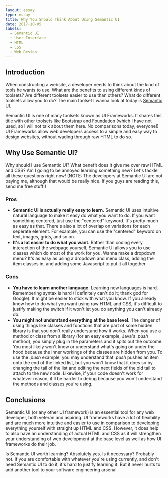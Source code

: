 ```yaml
---
layout: essay
type: essay
title: Why You Should Think About Using Semantic UI
date: 2017-10-05
labels:
  - Semantic UI
  - User Interface
  - HTML
  - CSS
  - Web Design
---
```


## Introduction

When constructing a website, a developer needs to think about the kind of tools he wants to use. What are the benefits to using different kinds of toolsets? Are different toolsets easier to use than others? What do different toolsets allow you to do? The main toolset I wanna look at today is [Semantic UI.](https://semantic-ui.com/)

Semantic UI is one of many toolsets known as UI Frameworks. It shares this title with other toolsets like [Bootstrap](http://getbootstrap.com/) and [Foundation](https://foundation.zurb.com/) (which I have not used, so I will not talk about them here. No comparisons today, everyone!) UI Frameworks allow web developers access to a simple and easy way to design websites, without wading through raw HTML to do so.

## Why Use Semantic UI?

Why should I use Semantic UI? What benefit does it give me over raw HTML and CSS? Am I going to be annoyed learning something new? Let's tackle all these questions right now! (NOTE: The developers at Semantic UI are not paying me, although that would be really nice. If you guys are reading this, send me free stuff!)

### Pros
- **Semantic UI is actually really easy to learn.** Semantic UI uses intuitive natural language to make it easy do what you want to do. If you want something centered, just use the "centered" keyword. It's pretty much as easy as that. There's also a lot of overlap on variations for each seperate element. For example, you can use the "centered" keyword on text, images, grids, and so on.
- **It's a lot easier to do what you want.** Rather than coding every interaction of the webpage yourself, Semantic UI allows you to use classes which do most of the work for you. Wanna make a dropdown menu? It's as easy as using a dropdown and menu class, adding the item classes in, and adding some Javascript to put it all together.

### Cons
- **You have to learn another language.** Learning new languages is hard. Remembering syntax is hard (I definitely can't do it; thank god for Google). It might be easier to stick with what you know. If you already know how to do what you want using raw HTML and CSS, it's difficult to justify making the switch if it won't let you do anything you can't already do.
- **You might not understand everything at the base level.** The danger of using things like classes and functions that are part of some hidden library is that you don't really understand how it works. When you use a method or class from a library (for an easy example, Java's *.push* method), you simply plug in the parameters and it spits out the outcome. You most likely won't know or understand what's going on under the hood because the inner workings of the classes are hidden from you. To use the *.push* example, you may understand that *.push* pushes an item onto the end of the linked list, but you won't know that it does so by changing the tail of the list and editing the next fields of the old tail to attach to the new node. Likewise, if your code doesn't work for whatever reason, it'll be harder to debug because you won't understand the methods and classes you're using.

## Conclusions

Semantic UI (or any other UI framework) is an essential tool for any web developer, both veteran and aspiring. UI frameworks have a lot of flexibility and are much more intuitive and easier to use in comparison to developing everything yourself with straight up HTML and CSS. However, it does help to also have an understanding of actual HTML and CSS as it will strengthen your understanding of web development at the base level as well as how UI frameworks do their job. 

Is Semantic UI worth learning? Absolutely yes. Is it necessary? Probably not. If you are comfortable with whatever you're using currently, and don't need Semantic UI to do it, it's hard to justify learning it. But it never hurts to add another tool to your software engineering arsenal.



